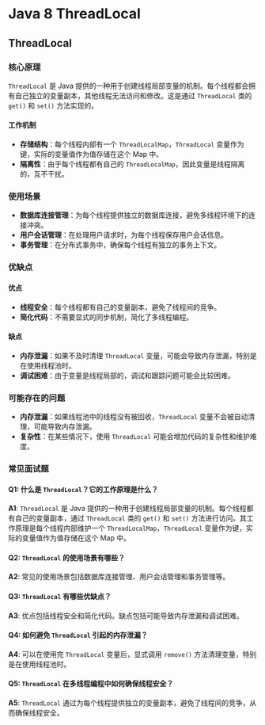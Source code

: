 # Java 8 ThreadLocal

## ThreadLocal

<!-- notecardId: 1735098195890 -->

### 核心原理

`ThreadLocal` 是 Java 提供的一种用于创建线程局部变量的机制。每个线程都会拥有自己独立的变量副本，其他线程无法访问和修改。这是通过 `ThreadLocal` 类的 `get()` 和 `set()` 方法实现的。

#### 工作机制

- **存储结构**：每个线程内部有一个 `ThreadLocalMap`，`ThreadLocal` 变量作为键，实际的变量值作为值存储在这个 Map 中。
- **隔离性**：由于每个线程都有自己的 `ThreadLocalMap`，因此变量是线程隔离的，互不干扰。

### 使用场景

- **数据库连接管理**：为每个线程提供独立的数据库连接，避免多线程环境下的连接冲突。
- **用户会话管理**：在处理用户请求时，为每个线程保存用户会话信息。
- **事务管理**：在分布式事务中，确保每个线程有独立的事务上下文。

### 优缺点

#### 优点

- **线程安全**：每个线程都有自己的变量副本，避免了线程间的竞争。
- **简化代码**：不需要显式的同步机制，简化了多线程编程。

#### 缺点

- **内存泄漏**：如果不及时清理 `ThreadLocal` 变量，可能会导致内存泄漏，特别是在使用线程池时。
- **调试困难**：由于变量是线程局部的，调试和跟踪问题可能会比较困难。

### 可能存在的问题

- **内存泄漏**：如果线程池中的线程没有被回收，`ThreadLocal` 变量不会被自动清理，可能导致内存泄漏。
- **复杂性**：在某些情况下，使用 `ThreadLocal` 可能会增加代码的复杂性和维护难度。

### 常见面试题

#### Q1: 什么是 `ThreadLocal`？它的工作原理是什么？

**A1**: `ThreadLocal` 是 Java 提供的一种用于创建线程局部变量的机制。每个线程都有自己的变量副本，通过 `ThreadLocal` 类的 `get()` 和 `set()` 方法进行访问。其工作原理是每个线程内部维护一个 `ThreadLocalMap`，`ThreadLocal` 变量作为键，实际的变量值作为值存储在这个 Map 中。

#### Q2: `ThreadLocal` 的使用场景有哪些？

**A2**: 常见的使用场景包括数据库连接管理、用户会话管理和事务管理等。

#### Q3: `ThreadLocal` 有哪些优缺点？

**A3**: 优点包括线程安全和简化代码。缺点包括可能导致内存泄漏和调试困难。

#### Q4: 如何避免 `ThreadLocal` 引起的内存泄漏？

**A4**: 可以在使用完 `ThreadLocal` 变量后，显式调用 `remove()` 方法清理变量，特别是在使用线程池时。

#### Q5: `ThreadLocal` 在多线程编程中如何确保线程安全？

**A5**: `ThreadLocal` 通过为每个线程提供独立的变量副本，避免了线程间的竞争，从而确保线程安全。
